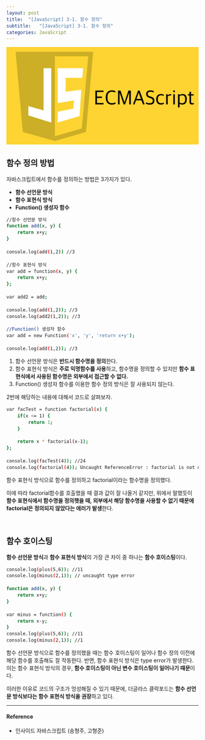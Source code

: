 ```yaml
---
layout: post
title:  "[JavaScript] 3-1. 함수 정의"
subtitle:   "[JavaScript] 3-1. 함수 정의"
categories: JavaScript
---
```






![JavaScript](/assets/img/es5.png)


## 함수 정의 방법

자바스크립트에서 함수를 정의하는 방법은 3가지가 있다.

* **함수 선언문 방식**
* **함수 표현식 방식**
* **Function() 생성자 함수**

```sh
//함수 선언문 방식
function add(x, y) {
	return x+y;
}

console.log(add(1,2)) //3

//함수 표현식 방식
var add = function(x, y) {
	return x+y;
};

var add2 = add;

console.log(add(1,2)); //3
console.log(add2(1,2)); //3

//Function() 생성자 함수
var add = new Function('x', 'y', 'return x+y');

console.log(add(1,2)); //3
```
1. 함수 선언문 방식은 **반드시 함수명을 정의**한다.
2. 함수 표현식 방식은 **주로 익명함수를 사용**하고, 함수명을 정의할 수 있지만 **함수 표현식에서 사용된 함수명은 외부에서 접근할 수 없다.**
3. Function() 생성자 함수를 이용한 함수 정의 방식은 잘 사용되지 않는다.

2번에 해당하는 내용에 대해서 코드로 살펴보자.

```sh
var facTest = function factorial(x) {
	if(x <= 1) {
    	return 1;
    }

    return x * factorial(x-1);
};

console.log(facTest(4)); //24
console.log(factorial(4)); Uncaught ReferenceError : factorial is not defined
```

함수 표현식 방식으로 함수를 정의하고 factorial이라는 함수명을 정의했다.

이에 따라 factorial함수를 호출했을 때 결과 값이 잘 나올거 같지만, 위에서 말했듯이 **함수 표현식에서 함수명을 정의햇을 때, 외부에서 해당 함수명을 사용할 수 없기 때문에 factorial은 정의되지 않았다는 에러가 발생**한다.

<br/>

## 함수 호이스팅

**함수 선언문 방식**과 **함수 표현식 방식**의 가장 큰 차이 중 하나는 **함수 호이스팅**이다.

```sh
console.log(plus(5,6)); //11
console.log(minus(2,1)); // uncaught type error

function add(x, y) {
	return x+y;
}

var minus = function() {
	return x-y;
}
console.log(plus(5,6)); //11
console.log(minus(2,1)); //1

```

함수 선언문 방식으로 함수를 정의했을 때는 함수 호이스팅이 일어나 함수 정의 이전에 해당 함수를 호출해도 잘 작동한다.
반면, 함수 표현식 방식은 type error가 발생한다. 이는 함수 표현식 방식의 경우, **함수 호이스팅이 아닌 변수 호이스팅이 일어나기 때문**이다.

이러한 이유로 코드의 구조가 엉성해질 수 있기 때문에, 더글라스 클락포드는 **함수 선언문 방식보다는 함수 표현식 방식을 권장**하고 있다.
<br/>


* * *
#### Reference
- 인사이드 자바스크립트 (송형주, 고형준)

